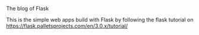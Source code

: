 The blog of Flask

This is the simple web apps build with Flask by following the flask tutorial on https://flask.palletsprojects.com/en/3.0.x/tutorial/
